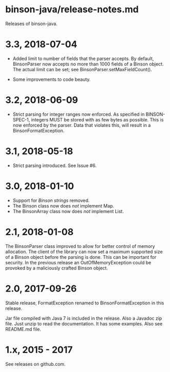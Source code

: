 binson-java/release-notes.md
============================

Releases of binson-java.


3.3, 2018-07-04
===============

* Added limit to number of fields that the parser accepts. By default, BinsonParser now
  accepts no more than 1000 fields of a Binson object. The actual limit can be set; 
  see BinsonParser.setMaxFieldCount().
  
* Some improvements to code beauty.


3.2, 2018-06-09
===============

* Strict parsing for integer ranges now enforced. As specified in BINSON-SPEC-1, integers
  MUST be stored with as few bytes as possible. This is now enforced by the parser.
  Data that violates this, will result in a BinsonFormatException.


3.1, 2018-05-18
===============

* Strict parsing introduced. See Issue #6.


3.0, 2018-01-10
===============

* Support for *Binson strings* removed.
* The Binson class now does *not* implement Map.
* The BinsonArray class now does *not* implement List.


2.1, 2018-01-08
===============

The BinsonParser class improved to allow for better control of memory allocation.
The client of the library can now set a maximum supported size of a Binson 
object before the parsing is done. This can be important for security.
In the previous release an OutOfMemoryException could be provoked by a 
maliciously crafted Binson object.


2.0, 2017-09-26
===============

Stable release, FormatException renamed to BinsonFormatException in this release.

Jar file compiled with Java 7 is included in the release. Also a Javadoc zip file. Just unzip to read the documentation. It has some examples. Also see README.md file.


1.x, 2015 - 2017
================

See releases on github.com.
